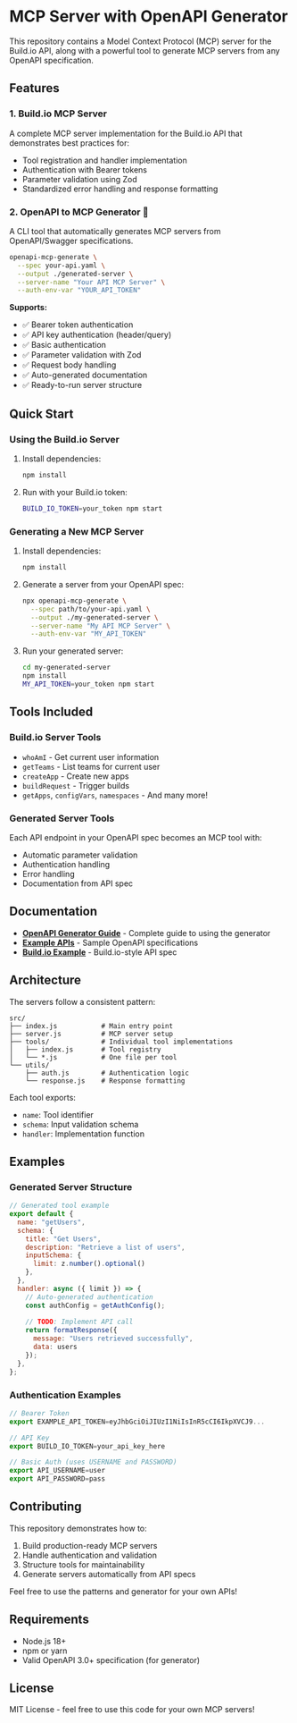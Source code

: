 # MCP Server with OpenAPI Generator

This repository contains a Model Context Protocol (MCP) server for the Build.io API, along with a powerful tool to generate MCP servers from any OpenAPI specification.

## Features

### 1. Build.io MCP Server
A complete MCP server implementation for the Build.io API that demonstrates best practices for:
- Tool registration and handler implementation
- Authentication with Bearer tokens
- Parameter validation using Zod
- Standardized error handling and response formatting

### 2. OpenAPI to MCP Generator 🚀
A CLI tool that automatically generates MCP servers from OpenAPI/Swagger specifications.

```bash
openapi-mcp-generate \
  --spec your-api.yaml \
  --output ./generated-server \
  --server-name "Your API MCP Server" \
  --auth-env-var "YOUR_API_TOKEN"
```

**Supports:**
- ✅ Bearer token authentication
- ✅ API key authentication (header/query)  
- ✅ Basic authentication
- ✅ Parameter validation with Zod
- ✅ Request body handling
- ✅ Auto-generated documentation
- ✅ Ready-to-run server structure

## Quick Start

### Using the Build.io Server

1. Install dependencies:
   ```bash
   npm install
   ```

2. Run with your Build.io token:
   ```bash
   BUILD_IO_TOKEN=your_token npm start
   ```

### Generating a New MCP Server

1. Install dependencies:
   ```bash
   npm install
   ```

2. Generate a server from your OpenAPI spec:
   ```bash
   npx openapi-mcp-generate \
     --spec path/to/your-api.yaml \
     --output ./my-generated-server \
     --server-name "My API MCP Server" \
     --auth-env-var "MY_API_TOKEN"
   ```

3. Run your generated server:
   ```bash
   cd my-generated-server
   npm install
   MY_API_TOKEN=your_token npm start
   ```

## Tools Included

### Build.io Server Tools
- `whoAmI` - Get current user information
- `getTeams` - List teams for current user
- `createApp` - Create new apps
- `buildRequest` - Trigger builds
- `getApps`, `configVars`, `namespaces` - And many more!

### Generated Server Tools
Each API endpoint in your OpenAPI spec becomes an MCP tool with:
- Automatic parameter validation
- Authentication handling
- Error handling
- Documentation from API spec

## Documentation

- **[OpenAPI Generator Guide](./OPENAPI_GENERATOR.md)** - Complete guide to using the generator
- **[Example APIs](./example-api.yaml)** - Sample OpenAPI specifications
- **[Build.io Example](./build-io-example.yaml)** - Build.io-style API spec

## Architecture

The servers follow a consistent pattern:

```
src/
├── index.js           # Main entry point
├── server.js          # MCP server setup
├── tools/             # Individual tool implementations
│   ├── index.js       # Tool registry
│   └── *.js           # One file per tool
└── utils/
    ├── auth.js        # Authentication logic
    └── response.js    # Response formatting
```

Each tool exports:
- `name`: Tool identifier
- `schema`: Input validation schema
- `handler`: Implementation function

## Examples

### Generated Server Structure
```javascript
// Generated tool example
export default {
  name: "getUsers",
  schema: {
    title: "Get Users",
    description: "Retrieve a list of users",
    inputSchema: {
      limit: z.number().optional()
    },
  },
  handler: async ({ limit }) => {
    // Auto-generated authentication
    const authConfig = getAuthConfig();
    
    // TODO: Implement API call
    return formatResponse({
      message: "Users retrieved successfully",
      data: users
    });
  },
};
```

### Authentication Examples
```javascript
// Bearer Token
export EXAMPLE_API_TOKEN=eyJhbGciOiJIUzI1NiIsInR5cCI6IkpXVCJ9...

// API Key  
export BUILD_IO_TOKEN=your_api_key_here

// Basic Auth (uses USERNAME and PASSWORD)
export API_USERNAME=user
export API_PASSWORD=pass
```

## Contributing

This repository demonstrates how to:
1. Build production-ready MCP servers
2. Handle authentication and validation
3. Structure tools for maintainability
4. Generate servers automatically from API specs

Feel free to use the patterns and generator for your own APIs!

## Requirements

- Node.js 18+
- npm or yarn
- Valid OpenAPI 3.0+ specification (for generator)

## License

MIT License - feel free to use this code for your own MCP servers!